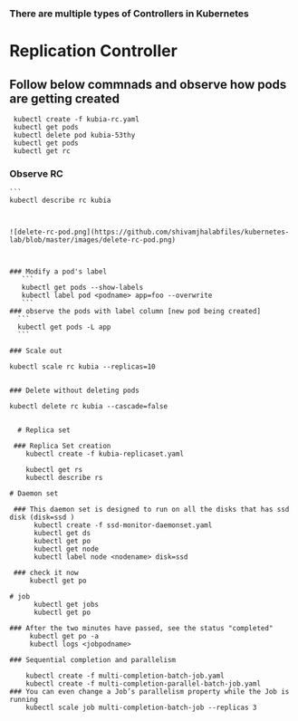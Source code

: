 ### There are multiple types of Controllers in Kubernetes

# Replication Controller

## Follow below commnads and observe how pods are getting created 
   ```
    kubectl create -f kubia-rc.yaml
    kubectl get pods
    kubectl delete pod kubia-53thy
    kubectl get pods
    kubectl get rc
   ```
 ### Observe RC
    ```
    kubectl describe rc kubia
  ```

  
![delete-rc-pod.png](https://github.com/shivamjhalabfiles/kubernetes-lab/blob/master/images/delete-rc-pod.png)



 ### Modify a pod's label 
     ```
     kubectl get pods --show-labels
     kubectl label pod <podname> app=foo --overwrite
     ```
### observe the pods with label column [new pod being created]
    ```
    kubectl get pods -L app
    ```
  
### Scale out
```
    kubectl scale rc kubia --replicas=10
```

### Delete without deleting pods 
```
    kubectl delete rc kubia --cascade=false
```
   
  # Replica set
   
 ### Replica Set creation 
    kubectl create -f kubia-replicaset.yaml

    kubectl get rs 
    kubectl describe rs
 
# Daemon set
 
 ### This daemon set is designed to run on all the disks that has ssd disk (disk=ssd )
      kubectl create -f ssd-monitor-daemonset.yaml
      kubectl get ds
      kubectl get po
      kubectl get node
      kubectl label node <nodename> disk=ssd
 
 ### check it now 
     kubectl get po
  
# job
      kubectl get jobs
      kubectl get po

### After the two minutes have passed, see the status "completed"
     kubectl get po -a
     kubectl logs <jobpodname>

### Sequential completion and parallelism

    kubectl create -f multi-completion-batch-job.yaml
    kubectl create -f multi-completion-parallel-batch-job.yaml
### You can even change a Job’s parallelism property while the Job is running
    kubectl scale job multi-completion-batch-job --replicas 3
